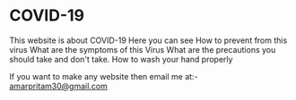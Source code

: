 # COVID-19
This website is about COVID-19
Here you can see 
How to prevent from this virus 
What are the symptoms of this Virus 
What are the precautions you should take and don't take.
How to wash your hand properly 

If you want to make any website then email me at:- amarpritam30@gmail.com
